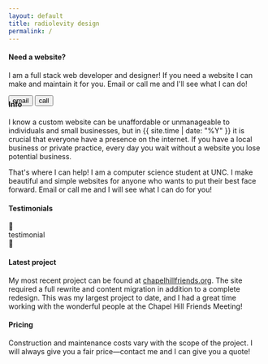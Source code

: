 ```yaml
---
layout: default
title: radiolevity design
permalink: /
---
```


#### Need a website?

I am a full stack web developer and designer! If you need a website I can make
and maintain it for you. Email or call me and I'll see what I can do!

<span class="center">
  <a href="mailto:radiolevity.design@gmail.com"><button class="button-primary">email</button></a>
  <a href="tel:+1-919-442-8362"><button class="button-primary">call</button></a>
</span>

<h4 style="margin-top: -12px;">Info</h4>

I know a custom website can be unaffordable or unmanageable to individuals and
small businesses, but in {{ site.time | date: "%Y" }} it is crucial that
everyone have a presence on the internet. If you have a local business or
private practice, every day you wait without a website you lose potential
business.

That's where I can help! I am a computer science student at UNC. I make
beautiful and simple websites for anyone who wants to put their best face
forward. Email or call me and I will see what I can do for you!

<h4>Testimonials</h4>
<div id="testimonials">
  <div class="arrow" id="left-arrow">
    <span class="icon"></span>
  </div>
  <div id="paper">testimonial</div>
  <div class="arrow" id="right-arrow">
    <span class="icon"></span>
  </div>
</div>

#### Latest project
My most recent project can be found at <a href="https://chapelhillfriends.org">
chapelhillfriends.org</a>. The site required a full rewrite and content
migration in addition to a complete redesign. This was my largest project to
date, and I had a great time working with the wonderful people at the Chapel
Hill Friends Meeting!

#### Pricing

Construction and maintenance costs vary with the scope of the project. I will
always give you a fair price—contact me and I can give you a quote!